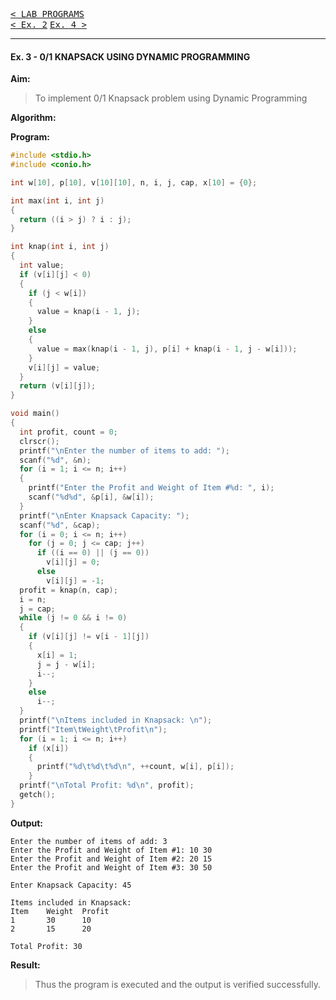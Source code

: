 [<kbd>< LAB PROGRAMS</kbd>](../README.md#lab-programs)  
[<kbd>< Ex. 2</kbd>](../lab_programs/e1.md)
[<kbd> Ex. 4 ></kbd>](../lab_programs/e4.md)

---

#### Ex. 3 - 0/1 KNAPSACK USING DYNAMIC PROGRAMMING

**Aim:**
> To implement 0/1 Knapsack problem using Dynamic Programming

**Algorithm:**
> 

**Program:**
```c
#include <stdio.h>
#include <conio.h>

int w[10], p[10], v[10][10], n, i, j, cap, x[10] = {0};

int max(int i, int j)
{
  return ((i > j) ? i : j);
}

int knap(int i, int j)
{
  int value;
  if (v[i][j] < 0)
  {
    if (j < w[i])
    {
      value = knap(i - 1, j);
    }
    else
    {
      value = max(knap(i - 1, j), p[i] + knap(i - 1, j - w[i]));
    }
    v[i][j] = value;
  }
  return (v[i][j]);
}

void main()
{
  int profit, count = 0;
  clrscr();
  printf("\nEnter the number of items to add: ");
  scanf("%d", &n);
  for (i = 1; i <= n; i++)
  {
    printf("Enter the Profit and Weight of Item #%d: ", i);
    scanf("%d%d", &p[i], &w[i]);
  }
  printf("\nEnter Knapsack Capacity: ");
  scanf("%d", &cap);
  for (i = 0; i <= n; i++)
    for (j = 0; j <= cap; j++)
      if ((i == 0) || (j == 0))
        v[i][j] = 0;
      else
        v[i][j] = -1;
  profit = knap(n, cap);
  i = n;
  j = cap;
  while (j != 0 && i != 0)
  {
    if (v[i][j] != v[i - 1][j])
    {
      x[i] = 1;
      j = j - w[i];
      i--;
    }
    else
      i--;
  }
  printf("\nItems included in Knapsack: \n");
  printf("Item\tWeight\tProfit\n");
  for (i = 1; i <= n; i++)
    if (x[i])
    {
      printf("%d\t%d\t%d\n", ++count, w[i], p[i]);
    }
  printf("\nTotal Profit: %d\n", profit);
  getch();
}
```

**Output:**
```
Enter the number of items of add: 3
Enter the Profit and Weight of Item #1: 10 30
Enter the Profit and Weight of Item #2: 20 15
Enter the Profit and Weight of Item #3: 30 50

Enter Knapsack Capacity: 45

Items included in Knapsack:
Item    Weight  Profit
1       30      10
2       15      20

Total Profit: 30
```

**Result:**
> Thus the program is executed and the output is verified successfully.
